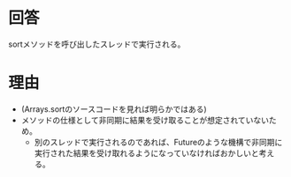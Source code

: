 回答
====
sortメソッドを呼び出したスレッドで実行される。

理由
====
* (Arrays.sortのソースコードを見れば明らかではある)
* メソッドの仕様として非同期に結果を受け取ることが想定されていないため。
  * 別のスレッドで実行されるのであれば、Futureのような機構で非同期に実行された結果を受け取れるようになっていなければおかしいと考える。
